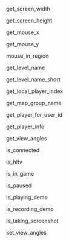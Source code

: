 get_screen_width

get_screen_height

get_mouse_x

get_mouse_y

mouse_in_region

get_level_name

get_level_name_short

get_local_player_index

get_map_group_name

get_player_for_user_id

get_player_info

get_view_angles

is_connected

is_hltv

is_in_game

is_paused

is_playing_demo

is_recording_demo

is_taking_screenshot

set_view_angles
